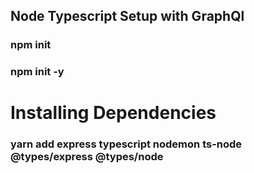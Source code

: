 ## Node Typescript Setup with GraphQl

### npm init

### npm init -y

# Installing Dependencies

### yarn add express typescript nodemon ts-node @types/express @types/node
